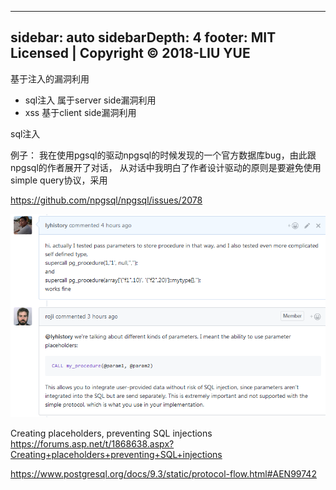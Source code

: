 
---
sidebar: auto
sidebarDepth: 4
footer: MIT Licensed | Copyright © 2018-LIU YUE
---

基于注入的漏洞利用
+ sql注入
    属于server side漏洞利用
+ xss
    基于client side漏洞利用

sql注入

例子：
我在使用pgsql的驱动npgsql的时候发现的一个官方数据库bug，由此跟npgsql的作者展开了对话，
从对话中我明白了作者设计驱动的原则是要避免使用simple query协议，采用

https://github.com/npgsql/npgsql/issues/2078

![network](/docs/docs_image/coder2hacker/ch6injection/sql_injection01.png)

Creating placeholders, preventing SQL injections https://forums.asp.net/t/1868638.aspx?Creating+placeholders+preventing+SQL+injections

https://www.postgresql.org/docs/9.3/static/protocol-flow.html#AEN99742

